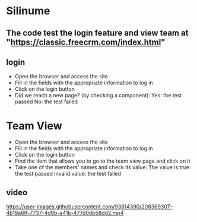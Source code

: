 # Silinume
## The code test the login feature and view team at "https://classic.freecrm.com/index.html"

## login
* Open the browser and access the site
* Fill in the fields with the appropriate information to log in
* Click on the login button
* Did we reach a new page? (by checking a component):
    Yes: the test passed
    No: the test failed


# Team View
* Open the browser and access the site
* Fill in the fields with the appropriate information to log in
* Click on the login button
* Find the item that allows you to go to the team view page and click on it
* Take one of the members' names and check its value:
The value is true: the test passed
Invalid value: the test failed
## video


https://user-images.githubusercontent.com/93814390/208369307-4b19a6ff-7737-4d9b-a41b-477d0db58dd2.mp4

